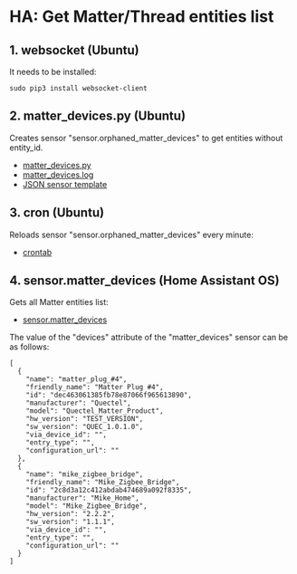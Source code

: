 # HA: Get Matter/Thread entities list

## 1. websocket (Ubuntu)  
It needs to be installed:
~~~
sudo pip3 install websocket-client
~~~

## 2. matter_devices.py (Ubuntu)
Creates sensor "sensor.orphaned_matter_devices" to get entities without entity_id.  
- [matter_devices.py](python/ubuntu/home/mike/matter_devices.py)  
- [matter_devices.log](python/ubuntu/home/mike/matter_devices.txt)  
- [JSON sensor template](python/ubuntu/home/mike/matter_devices.txt.json)

## 3. cron (Ubuntu)
Reloads sensor "sensor.orphaned_matter_devices" every minute:  
- [crontab](python/ubuntu/crontab)  

## 4. sensor.matter_devices (Home Assistant OS)
Gets all Matter entities list:  
- [sensor.matter_devices](python/hassio/config/entities/sensors/matter_devices.yaml)  
  
The value of the "devices" attribute of the "matter_devices" sensor can be as follows:
~~~
[
  {
    "name": "matter_plug_#4",
    "friendly_name": "Matter Plug #4",
    "id": "dec463061385fb78e87066f965613890",
    "manufacturer": "Quectel",
    "model": "Quectel_Matter_Product",
    "hw_version": "TEST_VERSION",
    "sw_version": "QUEC_1.0.1.0",
    "via_device_id": "",
    "entry_type": "",
    "configuration_url": ""
  },
  {
    "name": "mike_zigbee_bridge",
    "friendly_name": "Mike_Zigbee_Bridge",
    "id": "2c8d3a12c412abdab474689a092f8335",
    "manufacturer": "Mike_Home",
    "model": "Mike_Zigbee_Bridge",
    "hw_version": "2.2.2",
    "sw_version": "1.1.1",
    "via_device_id": "",
    "entry_type": "",
    "configuration_url": ""
  }
]
~~~

